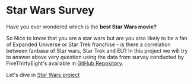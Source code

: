 # Star Wars Survey
Have you ever wondered which is the **best Star Wars movie?** 

So Nice to know that you are a star wars but are you also likely to be a fan of Expanded Universe or Star Trek franchise - is there a correlation between fanbase of Star wars, Star Trek and EU?  In this project we will try to answer above very question using the data from survey conducted by FiveThirtyEight's available in [GitHub Repository](https://github.com/fivethirtyeight/data/tree/master/star-wars-survey).

Let's dive in [Star Wars project](https://github.com/Parthsanghvi11/Star-Wars-Survey/blob/main/Star%20wars%20Project.ipynb)


